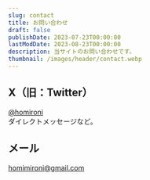 ```yaml
---
slug: contact
title: お問い合わせ
draft: false
publishDate: 2023-07-23T00:00:00
lastModDate: 2023-08-23T00:00:00
description: 当サイトのお問い合わせです。
thumbnail: /images/header/contact.webp
---
```

## X（旧：Twitter）

[@homironi](https://twitter.com/intent/follow?original_referer=https%3A%2F%2Fhomironi.com%2F&ref_src=twsrc%5Etfw%7Ctwcamp%5Ebuttonembed%7Ctwterm%5Efollow%7Ctwgr%5EhomiRoni&screen_name=homiRoni)  
ダイレクトメッセージなど。

## メール

homimironi@gmail.com
